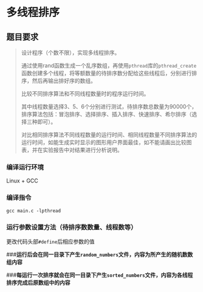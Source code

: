 # 多线程排序

## 题目要求

> 设计程序（个数不限），实现多线程排序。
>
> 通过使用rand函数生成一个乱序数组，再使用`pthread`库的`pthread_create`函数创建多个线程，将等额数量的待排序数分配给这些线程后，分别进行排序，然后再输出排好序的数组。
>
> 比较不同排序算法和不同线程数量时的程序运行时间。
>
> 其中线程数量选择3、5、6个分别进行测试，待排序数总数量为90000个，排序算法包括：冒泡排序、选择排序、插入排序、快速排序、希尔排序（选择三种即可）。
>
> 对比相同排序算法不同线程数量的运行时间、相同线程数量不同排序算法的运行时间，如能生成实时显示的图形用户界面最佳，如不能请画出比较图表，并在实验报告中对结果进行分析说明。

### 编译运行环境

Linux + GCC

### 编译指令

`gcc main.c -lpthread`

### 运行参数设置方法（待排序数数量、线程数等）

更改代码头部`#define`后相应参数的值

###**运行后会在同一目录下产生`random_numbers`文件，内容为所产生的随机数数组内容**

###**每运行一次排序就会在同一目录下产生`sorted_numbers`文件，内容为各线程排序完成后原数组中的内容**
